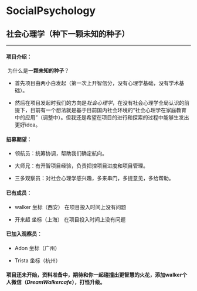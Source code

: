 # SocialPsychology
## 社会心理学（种下一颗未知的种子）

------

#### 项目介绍：

​        为什么是一**颗未知的种子**？

- 首先项目由两小白发起（第一次上开智信分，没有心理学基础，没有学术基础）。

- 然后在项目发起时我们的方向是*社会心理学*，在没有社会心理学全局认识的前提下，目前有一个想法就是基于目前国内社会环境的“社会心理学在家庭教育中的应用”（调整中）。但我还是希望在项目的进行和探索的过程中能够生发出更好idea。

#### 招募期望：

- 领航员：统筹协调，帮助我们确定航向。

- 大师兄：有开智项目经验，负责把控项目进度和项目管理。

- 三多观察员：对社会心理学感兴趣，多来串门，多提意见，多给帮助。

#### 已有成员：

- walker   坐标（西安）  在项目投入时间上没有问题

- 开来超    坐标（上海）  在项目投入时间上没有问题

#### 已加入观察员：
- Adon    坐标（广州）

- Trista  坐标（杭州）

#### 项目还未开始，资料准备中，期待和你一起碰撞出更智慧的火花，添加walker个人微信（*DreamWalkercafe*），打怪升级。
